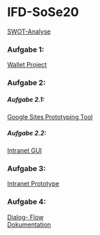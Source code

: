 # IFD-SoSe20
<a href="https://simonmaierhfu.github.io/IFD-SoSe20/SWOT-Analyse.pdf"> SWOT-Analyse</a>
<br>
<h3>Aufgabe 1:</h3>
<a href="https://simonmaierhfu.github.io/IFD-SoSe20/Wallet.pdf"> Wallet Project</a>
<h3> Aufgabe 2:</h3>
<h5> Aufgabe 2.1:</h5>
<a href="https://github.com/SimonMaierhfu/IFD-SoSe20/blob/main/prototypingTool.md"> Google Sites Prototyping Tool </a>
<h5> Aufgabe 2.2:</h5>
<a href="https://simonmaierhfu.github.io/IFD-SoSe20/Intranet-GUI.pdf"> Intranet GUI </a>
<h3> Aufgabe 3:</h3>
<a href="https://xd.adobe.com/view/d83fa336-d719-4609-bb6c-dd55d84a9ade-8d6c/"> Intranet Prototype </a>
<h3> Aufgabe 4: </h3>
<a href="https://simonmaierhfu.github.io/IFD-SoSe20/Intranet_VUI%20.png">Dialog- Flow</a>
<br>
<a href="https://github.com/SimonMaierhfu/IFD-SoSe20/blob/main/task4_Dokumentation.md">Dokumentation</a>
